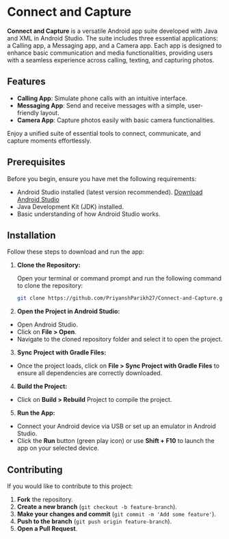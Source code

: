 # Connect and Capture

**Connect and Capture** is a versatile Android app suite developed with Java and XML in Android Studio. The suite includes three essential applications: a Calling app, a Messaging app, and a Camera app. Each app is designed to enhance basic communication and media functionalities, providing users with a seamless experience across calling, texting, and capturing photos.

## Features

- **Calling App**: Simulate phone calls with an intuitive interface.
- **Messaging App**: Send and receive messages with a simple, user-friendly layout.
- **Camera App**: Capture photos easily with basic camera functionalities.

Enjoy a unified suite of essential tools to connect, communicate, and capture moments effortlessly.

## Prerequisites

Before you begin, ensure you have met the following requirements:

- Android Studio installed (latest version recommended). [Download Android Studio](https://developer.android.com/studio)
- Java Development Kit (JDK) installed.
- Basic understanding of how Android Studio works.

## Installation

Follow these steps to download and run the app:

1. **Clone the Repository:**

   Open your terminal or command prompt and run the following command to clone the repository:

   ```bash
   git clone https://github.com/PriyanshParikh27/Connect-and-Capture.git
   ```
2. **Open the Project in Android Studio:**

  - Open Android Studio.
  - Click on **File > Open**.
  - Navigate to the cloned repository folder and select it to open the project.

3. **Sync Project with Gradle Files:**

  - Once the project loads, click on **File > Sync Project with Gradle Files** to ensure all dependencies are correctly downloaded.

4. **Build the Project:**

  - Click on **Build > Rebuild** Project to compile the project.

5. **Run the App:**

  - Connect your Android device via USB or set up an emulator in Android Studio.
  - Click the **Run** button (green play icon) or use **Shift + F10** to launch the app on your selected device.

## Contributing

If you would like to contribute to this project:

1. **Fork** the repository.
2. **Create a new branch** (`git checkout -b feature-branch`).
3. **Make your changes and commit** (`git commit -m 'Add some feature'`).
4. **Push to the branch** (`git push origin feature-branch`).
5. **Open a Pull Request**.

